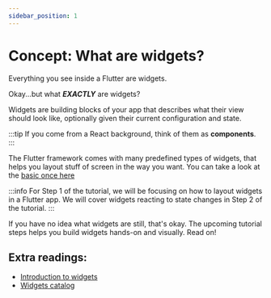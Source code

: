 ```yaml
---
sidebar_position: 1
---
```


# Concept: What are widgets?

Everything you see inside a Flutter are widgets.

Okay...but what ***EXACTLY*** are widgets?

Widgets are building blocks of your app that describes what their view should look like, optionally given their current configuration and state.

:::tip
If you come from a React background, think of them as **components**.
:::

The Flutter framework comes with many predefined types of widgets, that helps you layout stuff of screen in the way you want. You can take a look at the [basic once here](https://docs.flutter.dev/development/ui/widgets/basics)

:::info
For Step 1 of the tutorial, we will be focusing on how to layout widgets in a Flutter app.
We will cover widgets reacting to state changes in Step 2 of the tutorial.
:::

If you have no idea what widgets are still, that's okay. The upcoming tutorial steps helps you build widgets hands-on and visually. Read on!

## Extra readings:
- [Introduction to widgets](https://docs.flutter.dev/development/ui/widgets-intro)
- [Widgets catalog](https://docs.flutter.dev/development/ui/widgets)